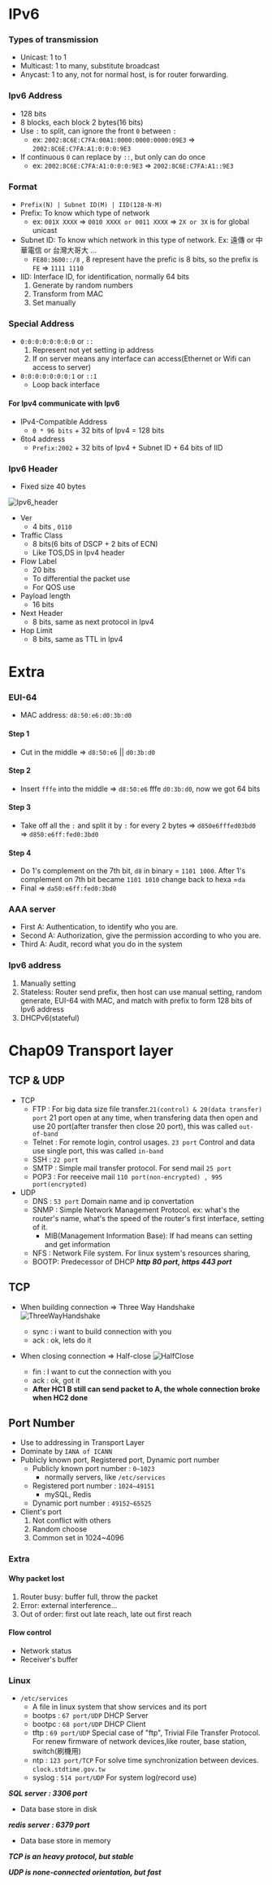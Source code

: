 # **IPv6**
### **Types of transmission**
- Unicast: 1 to 1
- Multicast: 1 to many, substitute broadcast
- Anycast: 1 to any, not for normal host, is for router forwarding.
### **Ipv6 Address**
- 128 bits
- 8 blocks, each block 2 bytes(16 bits)
- Use `:` to split, can ignore the front `0` between `:` 
    - ex: `2002:8C6E:C7FA:00A1:0000:0000:0000:09E3` => `2002:8C6E:C7FA:A1:0:0:0:9E3`
- If continuous `0` can replace by `::`, but only can do once
    - ex: `2002:8C6E:C7FA:A1:0:0:0:9E3` => `2002:8C6E:C7FA:A1::9E3`
### **Format**
- `Prefix(N) | Subnet ID(M) | IID(128-N-M)`
- Prefix: To know which type of network 
    - ex: `001X XXXX` => `0010 XXXX or 0011 XXXX` => `2X or 3X` is for global unicast
- Subnet ID: To know which network in this type of network. Ex: 遠傳 or 中華電信 or 台灣大哥大 ...
    - `FE80:3600::/8` , 8 represent have the prefic is 8 bits, so the prefix is `FE` => `1111 1110`
- IID: Interface ID, for identification, normally 64 bits
    1. Generate by random numbers
    2. Transform from MAC 
    3. Set manually
### **Special Address**
- `0:0:0:0:0:0:0:0` or `::` 
    1. Represent not yet setting ip address
    2. If on server means any interface can access(Ethernet or Wifi can access to server)
- `0:0:0:0:0:0:0:1` or `::1`
    - Loop back interface
#### **For Ipv4 communicate with Ipv6**
- IPv4-Compatible Address
    - `0 * 96 bits` + 32 bits of Ipv4 = 128 bits
- 6to4 address
    - `Prefix:2002` + 32 bits of Ipv4 + Subnet ID + 64 bits of IID

### **Ipv6 Header**
- Fixed size 40 bytes

![Ipv6_header](Images/Week6.Ipv6.png)
- Ver 
    - 4 bits , `0110`
- Traffic Class
    - 8 bits(6 bits of DSCP + 2 bits of ECN)
    - Like TOS,DS in Ipv4 header
- Flow Label
    - 20 bits
    - To differential the packet use
    - For QOS use
- Payload length
    - 16 bits
- Next Header
    - 8 bits, same as next protocol in Ipv4
- Hop Limit
    - 8 bits, same as TTL in Ipv4

# **Extra**
### **EUI-64**
- MAC address: `d8:50:e6:d0:3b:d0`
#### **Step 1**
- Cut in the middle => `d8:50:e6` || `d0:3b:d0`
#### **Step 2**
- Insert `fffe` into the middle => `d8:50:e6` fffe `d0:3b:d0`, now we got 64 bits
#### **Step 3**
- Take off all the `:` and split it by `:` for every 2 bytes => `d850e6fffed03bd0` => `d850:e6ff:fed0:3bd0`
#### **Step 4**
- Do 1's complement on the 7th bit, `d8` in binary = `1101 1000`. After 1's complement on 7th bit became `1101 1010` change back to hexa =`da`
- Final => `da50:e6ff:fed0:3bd0`
### **AAA server**
- First A: Authentication, to identify who you are.
- Second A: Authorization, give the permission according to who you are.
- Third A: Audit, record what you do in the system
### **Ipv6 address**
1. Manually setting
2. Stateless: Router send prefix, then host can use manual setting, random generate, EUI-64 with MAC, and match with prefix to form 128 bits of Ipv6 address
3. DHCPv6(stateful)

# **Chap09 Transport layer**
## **TCP & UDP**
- TCP
    - FTP : For big data size file transfer.`21(control) & 20(data transfer) port` 21 port open at any time, when transfering data then open and use 20 port(after transfer then close 20 port), this was called `out-of-band`
    - Telnet : For remote login, control usages. `23 port` Control and data use single port, this was called `in-band`
    - SSH : `22 port`
    - SMTP : Simple mail transfer protocol. For send mail `25 port`
    - POP3 : For reeceive mail `110 port(non-encrypted) , 995 port(encrypted)`
- UDP
    - DNS : `53 port` Domain name and ip convertation
    - SNMP : Simple Network Management Protocol. ex: what's the router's name, what's the speed of the router's first interface, setting of it. 
        - MIB(Management Information Base): If had means can setting and get information 
    - NFS : Network File system. For linux system's resources sharing,
    - BOOTP: Predecessor of DHCP
_**http 80 port, https 443 port**_
## **TCP**
- When building connection => Three Way Handshake
![ThreeWayHandshake](Images/Week5-TCP-ThreeWayHandshake.png)
    - sync : i want to build connection with you
    - ack : ok, lets do it 

- When closing connection => Half-close
![HalfClose](Images/Week5-TCP-HalfClose.png)    
    - fin : I want to cut the connection with you
    - ack : ok, got it
    - **After HC1 B still can send packet to A, the whole connection broke when HC2 done**

## **Port Number**
- Use to addressing in Transport Layer
- Dominate by `IANA of ICANN` 
- Publicly known port, Registered port, Dynamic port number
    - Publicly known port number : `0~1023`
        - normally servers, like `/etc/services`
    - Registered port number : `1024~49151`
        - mySQL, Redis
    - Dynamic port number : `49152~65525`
- Client's port
    1. Not conflict with others
    2. Random choose
    3. Common set in 1024~4096
### **Extra**
#### **Why packet lost**
1. Router busy: buffer full, throw the packet
2. Error: external interference...
3. Out of order: first out late reach, late out first reach 
#### **Flow control**
- Network status
- Receiver's buffer

### **Linux**
- `/etc/services`
    - A file in linux system that show services and its port
    - bootps : `67 port/UDP` DHCP Server
    - bootpc : `68 port/UDP` DHCP Client
    - tftp : `69 port/UDP` Special case of "ftp", Trivial File Transfer Protocol. For renew firmware of network devices,like router, base station, switch(刷機用)
    - ntp : `123 port/TCP` For solve time synchronization between devices. `clock.stdtime.gov.tw`
    - syslog : `514 port/UDP` For system log(record use)

_**SQL server : 3306 port**_
- Data base store in disk

_**redis server : 6379 port**_
- Data base store in memory

_**TCP is an heavy protocol, but stable**_

_**UDP is none-connected orientation, but fast**_